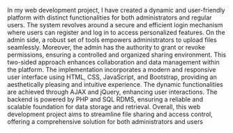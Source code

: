 In my web development project, I have created a dynamic and user-friendly platform with distinct functionalities for both administrators and regular users. The system revolves around a secure and efficient login mechanism where users can register and log in to access personalized features. On the admin side, a robust set of tools empowers administrators to upload files seamlessly. Moreover, the admin has the authority to grant or revoke permissions, ensuring a controlled and organized sharing environment. This two-sided approach enhances collaboration and data management within the platform. The implementation incorporates a modern and responsive user interface using HTML, CSS, JavaScript, and Bootstrap, providing an aesthetically pleasing and intuitive experience. The dynamic functionalities are achieved through AJAX and jQuery, enhancing user interactions. The backend is powered by PHP and SQL RDMS, ensuring a reliable and scalable foundation for data storage and retrieval. Overall, this web development project aims to streamline file sharing and access control, offering a comprehensive solution for both administrators and users
